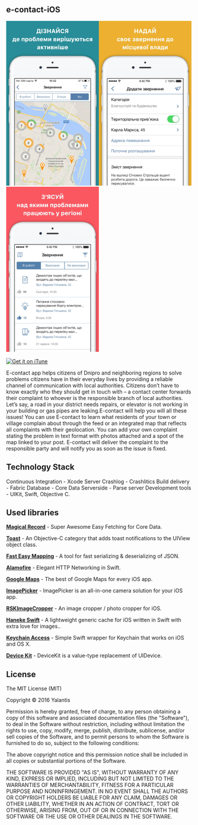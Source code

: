 ## e-contact-iOS
<img src="ScreenShots/1.jpg" width="250" /><img src="ScreenShots/2.jpg" width="250" /><img src="ScreenShots/3.jpg" width="250" />

<a href="https://itunes.apple.com/ua/app/e-contact/id1127753185?l=ru&mt=8"><img alt="Get it on iTune" src="https://rm-content.s3.amazonaws.com/565db6d831349bf032b4d428/462224/upload-77ecb980-abd3-11e5-b868-4555c93c8067.png"/></a>

E-contact app helps citizens of Dnipro and neighboring regions to solve problems citizens have in their everyday lives by providing a reliable channel of communication with local authorities. 
Citizens don’t have to know exactly who they should get in touch with – a contact center forwards their complaint to whoever is the responsible branch of local authorities.
Let’s say, a road in your district needs repairs, or elevator is not working in your building or gas pipes are leaking.E-contact will help you will all these issues!
You can use E-contact to learn what residents of your town or village complain about through the feed or an integrated map that reflects all complaints with their geolocation. 
You can add your own complaint stating the problem in text format with photos attached and a spot of the map linked to your post.
E-contact will deliver the complaint to the responsible party and will notify you as soon as the issue is fixed.


## Technology Stack

Continuous Integration -  Xcode Server
Crashlog - Crashlitics
Build delivery - Fabric
Database - Core Data
Serverside - Parse server
Development tools - UIKit, Swift, Objective C.

## Used libraries

[**Magical Record**](https://github.com/magicalpanda/MagicalRecord) - Super Awesome Easy Fetching for Core Data.

[**Toast**](https://github.com/scalessec/Toast) - An Objective-C category that adds toast notifications to the UIView object class.

[**Fast Easy Mapping**](https://github.com/Yalantis/FastEasyMapping) - A tool for fast serializing & deserializing of JSON.

[**Alamofire**](https://github.com/Alamofire/Alamofire) - Elegant HTTP Networking in Swift.

[**Google Maps**](https://developers.google.com/maps/documentation/ios-sdk/) - The best of Google Maps for every iOS app.

[**ImagePicker**](https://github.com/hyperoslo/ImagePicker) - ImagePicker is an all-in-one camera solution for your iOS app.

[**RSKImageCropper**](https://github.com/ruslanskorb/RSKImageCropper) - An image cropper / photo cropper for iOS.

[**Haneke Swift**](https://github.com/Haneke/HanekeSwift) - A lightweight generic cache for iOS written in Swift with extra love for images..

[**Keychain Access**](https://github.com/kishikawakatsumi/KeychainAccess) - Simple Swift wrapper for Keychain that works on iOS and OS X.

[**Device Kit**](https://github.com/dennisweissmann/DeviceKit) - DeviceKit is a value-type replacement of UIDevice.

## License

The MIT License (MIT)

Copyright © 2016 Yalantis

Permission is hereby granted, free of charge, to any person obtaining a copy
of this software and associated documentation files (the "Software"), to deal
in the Software without restriction, including without limitation the rights
to use, copy, modify, merge, publish, distribute, sublicense, and/or sell
copies of the Software, and to permit persons to whom the Software is
furnished to do so, subject to the following conditions:

The above copyright notice and this permission notice shall be included in
all copies or substantial portions of the Software.

THE SOFTWARE IS PROVIDED "AS IS", WITHOUT WARRANTY OF ANY KIND, EXPRESS OR
IMPLIED, INCLUDING BUT NOT LIMITED TO THE WARRANTIES OF MERCHANTABILITY,
FITNESS FOR A PARTICULAR PURPOSE AND NONINFRINGEMENT. IN NO EVENT SHALL THE
AUTHORS OR COPYRIGHT HOLDERS BE LIABLE FOR ANY CLAIM, DAMAGES OR OTHER
LIABILITY, WHETHER IN AN ACTION OF CONTRACT, TORT OR OTHERWISE, ARISING FROM,
OUT OF OR IN CONNECTION WITH THE SOFTWARE OR THE USE OR OTHER DEALINGS IN
THE SOFTWARE.


